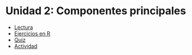 # Unidad 2: Componentes principales

- [Lectura](componentesPrincipales.pdf)
- [Ejercicios en R](ACPenR.pdf)
- [Quiz](quiz2.md)
- [Actividad](Actividad4Consumo_Hogares.pdf)
